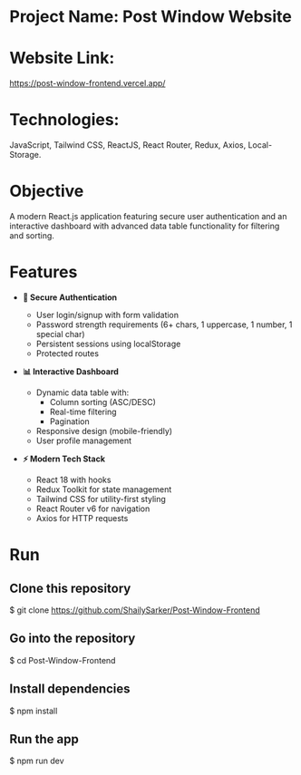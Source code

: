 # Project Name: Post Window Website

# Website Link:
https://post-window-frontend.vercel.app/

# Technologies:
JavaScript, Tailwind CSS, ReactJS, React Router, Redux, Axios, Local-Storage.

# Objective 
A modern React.js application featuring secure user authentication and an interactive dashboard with advanced data table functionality for filtering and sorting.

# Features

- **🔐 Secure Authentication**
  - User login/signup with form validation
  - Password strength requirements (6+ chars, 1 uppercase, 1 number, 1 special char)
  - Persistent sessions using localStorage
  - Protected routes

- **📊 Interactive Dashboard**
  - Dynamic data table with:
    - Column sorting (ASC/DESC)
    - Real-time filtering
    - Pagination
  - Responsive design (mobile-friendly)
  - User profile management

- **⚡ Modern Tech Stack**
  - React 18 with hooks
  - Redux Toolkit for state management
  - Tailwind CSS for utility-first styling
  - React Router v6 for navigation
  - Axios for HTTP requests
  
# Run

## Clone this repository
$ git clone https://github.com/ShailySarker/Post-Window-Frontend  

## Go into the repository
$ cd Post-Window-Frontend

## Install dependencies
$ npm install

## Run the app
$ npm run dev